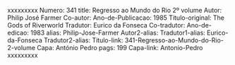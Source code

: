 xxxxxxxxx
Numero: 341
title: Regresso ao Mundo do Rio 2º volume
Autor: Philip José Farmer
Co-autor: 
Ano-de-Publicacao: 1985
Titulo-original: The Gods of Riverworld
Tradutor: Eurico da Fonseca
Co-tradutor: 
Ano-de-edicao: 1983
alias: Philip-Jose-Farmer
Autor2-alias: 
Tradutor1-alias: Eurico-da-Fonseca
Tradutor2-alias: 
Titulo-link: 341-Regresso-ao-Mundo-do-Rio-2-volume
Capa: António Pedro
pags: 199
Capa-link: Antonio-Pedro
xxxxxxxxx